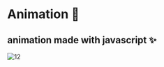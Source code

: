 # Animation 💫
## animation made with javascript ✨
![12](https://user-images.githubusercontent.com/94203956/158092823-834da810-4d33-464f-91f2-5e90640458a1.PNG)
